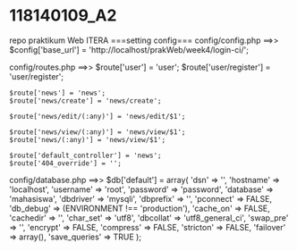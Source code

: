 # 118140109_A2
repo praktikum Web ITERA
===setting config===
config/config.php ==>> $config['base_url'] = 'http://localhost/prakWeb/week4/login-ci/';

config/routes.php ==>> 
    $route['user'] = 'user';
    $route['user/register'] = 'user/register';

    $route['news'] = 'news';
    $route['news/create'] = 'news/create';

    $route['news/edit/(:any)'] = 'news/edit/$1';

    $route['news/view/(:any)'] = 'news/view/$1';
    $route['news/(:any)'] = 'news/view/$1';

    $route['default_controller'] = 'news';
    $route['404_override'] = '';
    
config/database.php ==>>
      $db['default'] = array(
        'dsn'	=> '',
        'hostname' => 'localhost',
        'username' => 'root',
        'password' => 'password',
        'database' => 'mahasiswa',
        'dbdriver' => 'mysqli',
        'dbprefix' => '',
        'pconnect' => FALSE,
        'db_debug' => (ENVIRONMENT !== 'production'),
        'cache_on' => FALSE,
        'cachedir' => '',
        'char_set' => 'utf8',
        'dbcollat' => 'utf8_general_ci',
        'swap_pre' => '',
        'encrypt' => FALSE,
        'compress' => FALSE,
        'stricton' => FALSE,
        'failover' => array(),
        'save_queries' => TRUE
      );
